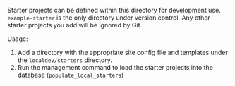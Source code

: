 Starter projects can be defined within this directory for development use. `example-starter` is the only directory
under version control. Any other starter projects you add will be ignored by Git.

Usage:
1. Add a directory with the appropriate site config file and templates under the `localdev/starters` directory.
2. Run the management command to load the starter projects into the database (`populate_local_starters`)
